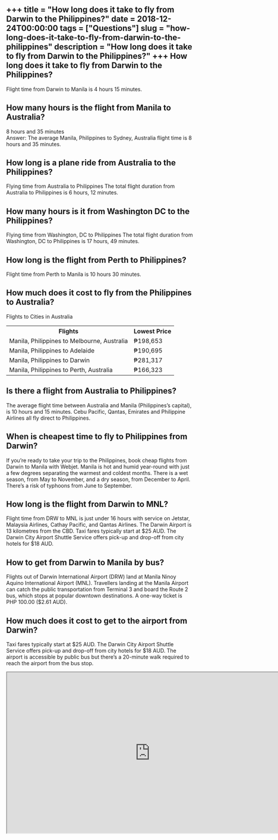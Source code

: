 +++
title = "How long does it take to fly from Darwin to the Philippines?"
date = 2018-12-24T00:00:00
tags = ["Questions"]
slug = "how-long-does-it-take-to-fly-from-darwin-to-the-philippines"
description = "How long does it take to fly from Darwin to the Philippines?"
+++
How long does it take to fly from Darwin to the Philippines?
------------------------------------------------------------

Flight time from Darwin to Manila is 4 hours 15 minutes.

How many hours is the flight from Manila to Australia?
------------------------------------------------------

8 hours and 35 minutes  
Answer: The average Manila, Philippines to Sydney, Australia flight time is 8 hours and 35 minutes.

How long is a plane ride from Australia to the Philippines?
-----------------------------------------------------------

Flying time from Australia to Philippines The total flight duration from Australia to Philippines is 6 hours, 12 minutes.

How many hours is it from Washington DC to the Philippines?
-----------------------------------------------------------

Flying time from Washington, DC to Philippines The total flight duration from Washington, DC to Philippines is 17 hours, 49 minutes.

How long is the flight from Perth to Philippines?
-------------------------------------------------

Flight time from Perth to Manila is 10 hours 30 minutes.

How much does it cost to fly from the Philippines to Australia?
---------------------------------------------------------------

Flights to Cities in Australia

<table><tr><th>Flights</th><th>Lowest Price</th></tr><tr><td>Manila, Philippines to Melbourne, Australia</td><td>₱198,653</td></tr><tr><td>Manila, Philippines to Adelaide</td><td>₱190,695</td></tr><tr><td>Manila, Philippines to Darwin</td><td>₱281,317</td></tr><tr><td>Manila, Philippines to Perth, Australia</td><td>₱166,323</td></tr></table>

Is there a flight from Australia to Philippines?
------------------------------------------------

The average flight time between Australia and Manila (Philippines’s capital), is 10 hours and 15 minutes. Cebu Pacific, Qantas, Emirates and Philippine Airlines all fly direct to Philippines.

When is cheapest time to fly to Philippines from Darwin?
--------------------------------------------------------

If you’re ready to take your trip to the Philippines, book cheap flights from Darwin to Manila with Webjet. Manila is hot and humid year-round with just a few degrees separating the warmest and coldest months. There is a wet season, from May to November, and a dry season, from December to April. There’s a risk of typhoons from June to September.

How long is the flight from Darwin to MNL?
------------------------------------------

Flight time from DRW to MNL is just under 16 hours with service on Jetstar, Malaysia Airlines, Cathay Pacific, and Qantas Airlines. The Darwin Airport is 13 kilometres from the CBD. Taxi fares typically start at $25 AUD. The Darwin City Airport Shuttle Service offers pick-up and drop-off from city hotels for $18 AUD.

How to get from Darwin to Manila by bus?
----------------------------------------

Flights out of Darwin International Airport (DRW) land at Manila Ninoy Aquino International Airport (MNL). Travellers landing at the Manila Airport can catch the public transportation from Terminal 3 and board the Route 2 bus, which stops at popular downtown destinations. A one-way ticket is PHP 100.00 ($2.61 AUD).

How much does it cost to get to the airport from Darwin?
--------------------------------------------------------

Taxi fares typically start at $25 AUD. The Darwin City Airport Shuttle Service offers pick-up and drop-off from city hotels for $18 AUD. The airport is accessible by public bus but there’s a 20-minute walk required to reach the airport from the bus stop.

<iframe allow="accelerometer; autoplay; clipboard-write; encrypted-media; gyroscope; picture-in-picture" allowfullscreen="" class="__youtube_prefs__  epyt-is-override  no-lazyload" data-no-lazy="1" data-origheight="433" data-origwidth="770" data-skipgform_ajax_framebjll="" height="433" id="_ytid_32547" loading="lazy" src="https://www.youtube.com/embed/CElXjdu-XjY?enablejsapi=1&autoplay=0&cc_load_policy=0&cc_lang_pref=&iv_load_policy=1&loop=0&modestbranding=0&rel=1&fs=1&playsinline=0&autohide=2&theme=dark&color=red&controls=1&" title="YouTube player" width="770"></iframe>